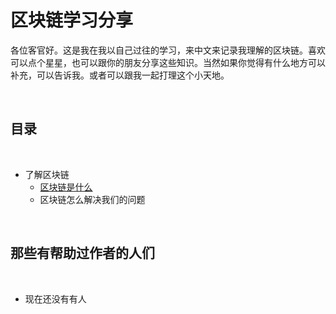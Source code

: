 # 区块链学习分享

各位客官好。这是我在我以自己过往的学习，来中文来记录我理解的区块链。喜欢可以点个星星，也可以跟你的朋友分享这些知识。当然如果你觉得有什么地方可以补充，可以告诉我。或者可以跟我一起打理这个小天地。

<br />

## 目录

<br />

- 了解区块链
  - [区块链是什么](./what-is-blockchain/whats-blockchain.md)
  - 区块链怎么解决我们的问题


<br />

## 那些有帮助过作者的人们

<br />

- 现在还没有有人